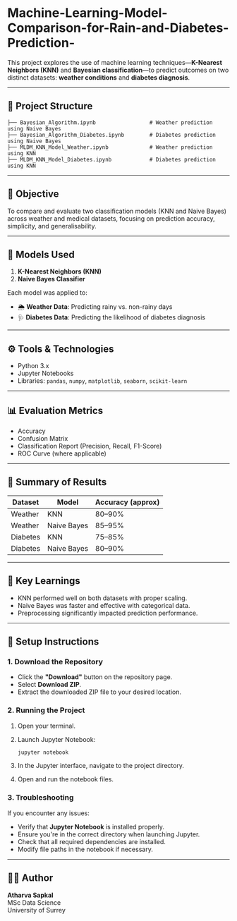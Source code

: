 # Machine-Learning-Model-Comparison-for-Rain-and-Diabetes-Prediction-
This project explores the use of machine learning techniques—**K-Nearest Neighbors (KNN)** and **Bayesian classification**—to predict outcomes on two distinct datasets: **weather conditions** and **diabetes diagnosis**.

---

## 📁 Project Structure

```
├── Bayesian_Algorithm.ipynb                 # Weather prediction using Naive Bayes
├── Bayesian_Algorithm_Diabetes.ipynb        # Diabetes prediction using Naive Bayes
├── MLDM_KNN_Model_Weather.ipynb             # Weather prediction using KNN
├── MLDM_KNN_Model_Diabetes.ipynb            # Diabetes prediction using KNN
```

---

## 🎯 Objective

To compare and evaluate two classification models (KNN and Naive Bayes) across weather and medical datasets, focusing on prediction accuracy, simplicity, and generalisability.

---

## 🧪 Models Used

1. **K-Nearest Neighbors (KNN)**
2. **Naive Bayes Classifier**

Each model was applied to:
- 🌦️ **Weather Data**: Predicting rainy vs. non-rainy days
- 🩺 **Diabetes Data**: Predicting the likelihood of diabetes diagnosis

---

## ⚙️ Tools & Technologies

- Python 3.x
- Jupyter Notebooks
- Libraries: `pandas`, `numpy`, `matplotlib`, `seaborn`, `scikit-learn`

---

## 📊 Evaluation Metrics

- Accuracy
- Confusion Matrix
- Classification Report (Precision, Recall, F1-Score)
- ROC Curve (where applicable)

---

## 📝 Summary of Results

| Dataset   | Model      | Accuracy (approx) |
|-----------|------------|-------------------|
| Weather   | KNN        | 80–90%            |
| Weather   | Naive Bayes| 85–95%            |
| Diabetes  | KNN        | 75–85%            |
| Diabetes  | Naive Bayes| 80–90%            |

---

## 🧠 Key Learnings

- KNN performed well on both datasets with proper scaling.
- Naive Bayes was faster and effective with categorical data.
- Preprocessing significantly impacted prediction performance.

---

## 🚀 Setup Instructions

### 1. Download the Repository

- Click the **"Download"** button on the repository page.
- Select **Download ZIP**.
- Extract the downloaded ZIP file to your desired location.

### 2. Running the Project

1. Open your terminal.
2. Launch Jupyter Notebook:

   ```bash
   jupyter notebook
   ```

3. In the Jupyter interface, navigate to the project directory.
4. Open and run the notebook files.

### 3. Troubleshooting

If you encounter any issues:
- Verify that **Jupyter Notebook** is installed properly.
- Ensure you're in the correct directory when launching Jupyter.
- Check that all required dependencies are installed.
- Modify file paths in the notebook if necessary.

---

## 👨‍💻 Author

**Atharva Sapkal**  
MSc Data Science  
University of Surrey
